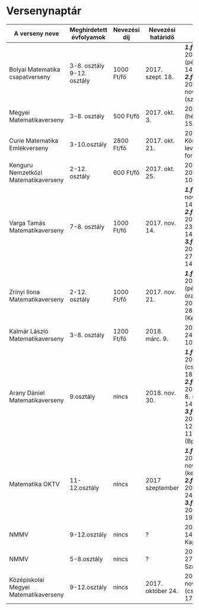 # Versenynaptár

| A verseny neve                        | Meghirdetett évfolyamok    | Nevezési díj | Nevezési határidő | Verseny időpontja                                                                                                                                     |
|---------------------------------------|----------------------------|--------------|-------------------|-------------------------------------------------------------------------------------------------------------------------------------------------------|
| Bolyai Matematika csapatverseny       | 3-8. osztály 9-12. osztály | 1000 Ft/fő   | 2017. szept. 18.  | ***1.forduló***: 2017. okt. 13. (péntek) 14.30-15.30, ***2.forduló***: 2017. november 18. (szombat)                                                             |
| Megyei Matematikaverseny              | 3-8. osztály               | 500 Ft/fő    | 2017. okt. 3.     | 2017. okt. 16. (hétfő) 14.00-15.30                                                                                                                    |
| Curie Matematika Emlékverseny         | 3-10.osztály               | 2800 Ft/fő   | 2017. okt. 21.    | 2018. febr. 2. Körmend, 3 levelezős forduló után                                                                                                      |
| Kenguru Nemzetközi Matematikaverseny  | 2-12. osztály              | 600 Ft/fő    | 2017. okt. 25.    | 2018. márc. 20. (kedd) 10.00-11.15                                                                                                                    |
| Varga Tamás Matematikaverseny         | 7-8. osztály               | 1000 Ft/fő   | 2017. nov. 14.    | ***1.forduló***:2017. nov. 28. (kedd) 14.00-16.00, ***2.forduló***: 2018. január 23. (kedd) 14.00-16.30, ***3.forduló***: 2017. február 27. (kedd) 14.00-17.00       |
| Zrínyi Ilona Matematikaverseny        | 2-12. osztály              | 1000 Ft/fő   | 2017. nov. 21.    | ***1.forduló***: 2018. febr. 16. (péntek) 14 óra, ***döntő***: 2018. március 28-30.(Kecskemét)                                                                   |
| Kalmár László Matematikaverseny       | 3-8. osztály               | 1200 Ft/fő   | 2018. márc. 9.    | 2018. márc. 24. (szombat) 10 óra                                                                                                                      |
| Arany Dániel Matematikaverseny        | 9.osztály                  | nincs        | 2018. nov. 30.    | ***1.forduló***: 2017. dec. 14. (csüt)14.00-18.00, ***2.forduló***: 2018. február 8. (csüt) 14.00-18.00, ***3.forduló***: 2018. április 12. (csüt). 11.00-15.00 (Bp) |
| Matematika OKTV                       | 11-12.osztály              | nincs        | 2017 szeptember   | ***1.forduló***: 2017. november 14.(kedd), ***2.forduló***: 2018. január 24.(szerda), ***3.forduló***: 2018. március 19. (hétfő)                                      |
| NMMV                                  | 9-12.osztály               | nincs        | ?                 | 2018. március 14-18. Kaposvár                                                                                                                         |
| NMMV                                  | 5-8.osztály                | nincs        | ?                 | 2018. április 27-30. Szabadka                                                                                                                         |
| Középiskolai Megyei Matematikaverseny | 9-12.osztály               | nincs        | 2017. október 24. | 2017. november 9. (csüt.) 14.00-17.00       
